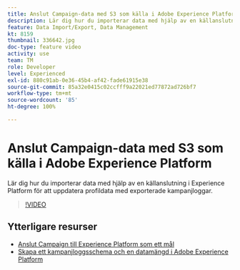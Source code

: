 ```yaml
---
title: Anslut Campaign-data med S3 som källa i Adobe Experience Platform
description: Lär dig hur du importerar data med hjälp av en källanslutning i Experience Platform för att uppdatera profildata med exporterade kampanjloggar.
feature: Data Import/Export, Data Management
kt: 8159
thumbnail: 336642.jpg
doc-type: feature video
activity: use
team: TM
role: Developer
level: Experienced
exl-id: 880c91ab-0e36-45b4-af42-fade61915e38
source-git-commit: 85a32e0415c02ccfff9a22021ed77872ad726bf7
workflow-type: tm+mt
source-wordcount: '85'
ht-degree: 100%

---
```


# Anslut Campaign-data med S3 som källa i Adobe Experience Platform

Lär dig hur du importerar data med hjälp av en källanslutning i Experience Platform för att uppdatera profildata med exporterade kampanjloggar.

>[!VIDEO](https://video.tv.adobe.com/v/336642?quality=12)

## Ytterligare resurser

* [Anslut Campaign till Experience Platform som ett mål](/help/tutorial-integrate-with-experience-platform/connect-campaign-to-experience-platform-as-destination.md)
* [Skapa ett kampanjloggsschema och en datamängd i Adobe Experience Platform](/help/tutorial-integrate-with-experience-platform/create-a-campaign-logs-schema-and-dataset-in-experience-platform.md)
